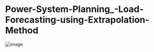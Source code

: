 # Power-System-Planning_-Load-Forecasting-using-Extrapolation-Method
![image](https://github.com/Divya-Samudra/Power-System-Planning_-Load-Forecasting-using-Extrapolation-Method/assets/130666521/26d2d954-e641-488a-8694-3d71d1393a66)
